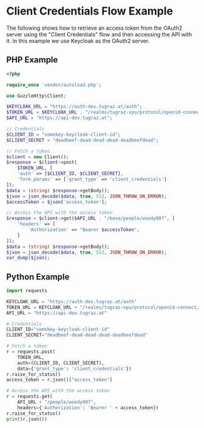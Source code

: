 # Client Credentials Flow Example

The following shows how to retrieve an access token from the OAuth2 server using the "Client Credentials" flow and then accessing the API with it. In this example we use Keycloak as the OAuth2 server.

## PHP Example

```php
<?php

require_once 'vendor/autoload.php';

use GuzzleHttp\Client;

$KEYCLOAK_URL = "https://auth-dev.tugraz.at/auth";
$TOKEN_URL = $KEYCLOAK_URL . "/realms/tugraz-vpu/protocol/openid-connect/token";
$API_URL = "https://api-dev.tugraz.at";

// Credentials
$CLIENT_ID = "somekey-keycloak-client-id";
$CLIENT_SECRET = "deadbeef-dead-dead-dead-deadbeefdead";

// Fetch a token
$client = new Client();
$response = $client->post(
    $TOKEN_URL, [
    'auth' => [$CLIENT_ID, $CLIENT_SECRET],
    'form_params' => ['grant_type' => 'client_credentials']
]);
$data = (string) $response->getBody();
$json = json_decode($data, true, 512, JSON_THROW_ON_ERROR);
$accessToken = $json['access_token'];

// Access the API with the access token
$response = $client->get($API_URL . "/base/people/woody007", [
    'headers' => [
        'Authorization' => "Bearer $accessToken",
    ]
]);
$data = (string) $response->getBody();
$json = json_decode($data, true, 512, JSON_THROW_ON_ERROR);
var_dump($json);
```

## Python Example

```python
import requests

KEYCLOAK_URL = "https://auth-dev.tugraz.at/auth"
TOKEN_URL = KEYCLOAK_URL + "/realms/tugraz-vpu/protocol/openid-connect/token"
API_URL = "https://api-dev.tugraz.at"

# Credentials
CLIENT_ID="somekey-keycloak-client-id"
CLIENT_SECRET="deadbeef-dead-dead-dead-deadbeefdead"

# Fetch a token
r = requests.post(
    TOKEN_URL,
    auth=(CLIENT_ID, CLIENT_SECRET),
    data={'grant_type': 'client_credentials'})
r.raise_for_status()
access_token = r.json()["access_token"]

# Access the API with the access token
r = requests.get(
    API_URL + "/people/woody007",
    headers={'Authorization': 'Bearer ' + access_token})
r.raise_for_status()
print(r.json())
```
